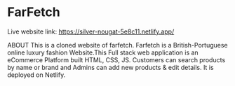 # FarFetch

Live website link: https://silver-nougat-5e8c11.netlify.app/


ABOUT
This is a cloned website of farfetch. Farfetch is a British-Portuguese online luxury fashion Website.This Full stack web application is an eCommerce Platform built HTML, CSS, JS. Customers can search products by name or brand and Admins can add new products & edit details. It is deployed on Netlify.


